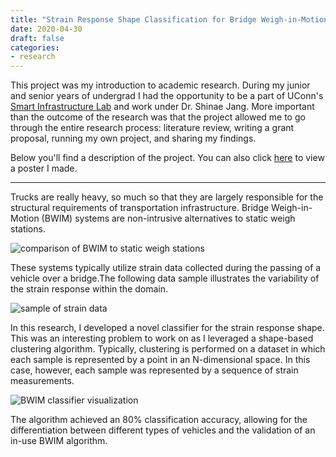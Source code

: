 ```yaml
---
title: "Strain Response Shape Classification for Bridge Weigh-in-Motion Applications"
date: 2020-04-30
draft: false
categories:
- research
---
```


This project was my introduction to academic research. During my junior and senior years of undergrad I had the opportunity to be a part of UConn's [Smart Infrastructure Lab](https://smart.engr.uconn.edu/people/) and work under Dr. Shinae Jang. More important than the outcome of the research was that the project allowed me to go through the entire research process: literature review, writing a grant proposal, running my own project, and sharing my findings. 

Below you'll find a description of the project. You can also click [here](../resources/bwim-poster.pdf) to view a poster I made.

---

Trucks are really heavy, so much so that they are largely responsible for the structural requirements of transportation infrastructure. Bridge Weigh-in-Motion (BWIM) systems are non-intrusive alternatives to static weigh stations.


![comparison of BWIM to static weigh stations](../resources/bwim-system-comparison.png)

These systems typically utilize strain data collected during the passing of a vehicle over a bridge.The following data sample illustrates the variability of the strain response within the domain.

![sample of strain data](../resources/bwim-data-sample.png)

In this research, I developed a novel classifier for the strain response shape. This was an interesting problem to work on as I leveraged a shape-based clustering algorithm. Typically, clustering is performed on a dataset in which each sample is represented by a point in an N-dimensional space. In this case, however, each sample was represented by a sequence of strain measurements.

![BWIM classifier visualization](../resources/bwim-classifier.png)

The algorithm achieved an 80% classification accuracy, allowing for the differentiation between different types of vehicles and the validation of an in-use BWIM algorithm.







